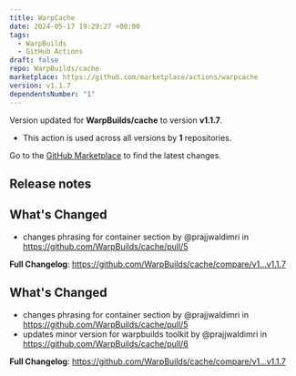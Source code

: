 ```yaml
---
title: WarpCache
date: 2024-05-17 19:29:27 +00:00
tags:
  - WarpBuilds
  - GitHub Actions
draft: false
repo: WarpBuilds/cache
marketplace: https://github.com/marketplace/actions/warpcache
version: v1.1.7
dependentsNumber: "1"
---
```



Version updated for **WarpBuilds/cache** to version **v1.1.7**.
- This action is used across all versions by **1** repositories.

Go to the [GitHub Marketplace](https://github.com/marketplace/actions/warpcache) to find the latest changes.

## Release notes

## What's Changed
* changes phrasing for container section by @prajjwaldimri in https://github.com/WarpBuilds/cache/pull/5


**Full Changelog**: https://github.com/WarpBuilds/cache/compare/v1...v1.1.7

## What's Changed
* changes phrasing for container section by @prajjwaldimri in https://github.com/WarpBuilds/cache/pull/5
* updates minor version for warpbuilds toolkit by @prajjwaldimri in https://github.com/WarpBuilds/cache/pull/6


**Full Changelog**: https://github.com/WarpBuilds/cache/compare/v1...v1.1.7
